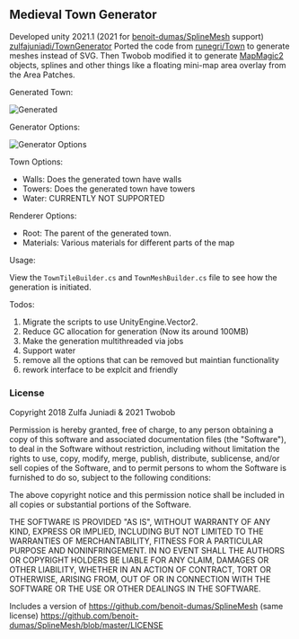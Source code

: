 ## Medieval Town Generator ##

Developed unity 2021.1 (2021 for [benoit-dumas/SplineMesh](https://github.com/benoit-dumas/SplineMesh) support)
[zulfajuniadi/TownGenerator](https://github.com/zulfajuniadi/TownGenerator/) Ported the code from [runegri/Town](https://github.com/runegri/Town) to generate meshes instead of SVG.
Then Twobob modified it to generate [MapMagic2](https://assetstore.unity.com/packages/tools/terrain/mapmagic-2-165180) objects, splines and other things like a floating mini-map area overlay from the Area Patches.

Generated Town:

![Generated](https://user-images.githubusercontent.com/915232/135077644-ad10915b-ae30-492b-8c15-72760cceb319.png "Generated")

Generator Options:

![Generator Options](https://user-images.githubusercontent.com/915232/135077936-1e61dcf8-f6f9-4748-bd0b-53fa739e2d2b.png  "Generator Options")

Town Options:

- Walls: Does the generated town have walls
- Towers: Does the generated town have towers
- Water: CURRENTLY NOT SUPPORTED

Renderer Options:

- Root: The parent of the generated town.
- Materials: Various materials for different parts of the map

Usage:

View the `TownTileBuilder.cs` and `TownMeshBuilder.cs` file to see how the generation is initiated.

Todos:

1. Migrate the scripts to use UnityEngine.Vector2.
2. Reduce GC allocation for generation (Now its around 100MB)
3. Make the generation multithreaded via jobs
4. Support water
5. remove all the options that can be removed but maintian functionality
6. rework interface to be explcit and friendly

### License ###

Copyright 2018 Zulfa Juniadi  & 2021 Twobob

Permission is hereby granted, free of charge, to any person obtaining a copy of this software and associated documentation files (the "Software"), to deal in the Software without restriction, including without limitation the rights to use, copy, modify, merge, publish, distribute, sublicense, and/or sell copies of the Software, and to permit persons to whom the Software is furnished to do so, subject to the following conditions:

The above copyright notice and this permission notice shall be included in all copies or substantial portions of the Software.

THE SOFTWARE IS PROVIDED "AS IS", WITHOUT WARRANTY OF ANY KIND, EXPRESS OR IMPLIED, INCLUDING BUT NOT LIMITED TO THE WARRANTIES OF MERCHANTABILITY, FITNESS FOR A PARTICULAR PURPOSE AND NONINFRINGEMENT. IN NO EVENT SHALL THE AUTHORS OR COPYRIGHT HOLDERS BE LIABLE FOR ANY CLAIM, DAMAGES OR OTHER LIABILITY, WHETHER IN AN ACTION OF CONTRACT, TORT OR OTHERWISE, ARISING FROM, OUT OF OR IN CONNECTION WITH THE SOFTWARE OR THE USE OR OTHER DEALINGS IN THE SOFTWARE.

Includes a version of https://github.com/benoit-dumas/SplineMesh  (same license)
https://github.com/benoit-dumas/SplineMesh/blob/master/LICENSE


